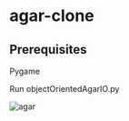 # agar-clone

## Prerequisites

Pygame

Run objectOrientedAgarIO.py

![agar](https://user-images.githubusercontent.com/24640479/44606713-3da0e180-a7ab-11e8-9db0-3793eb1111e4.png)

